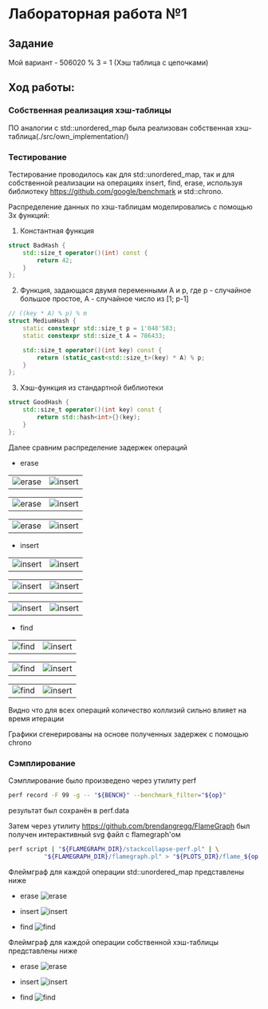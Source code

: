 # Лабораторная работа №1 

## Задание

Мой вариант - 506020 % 3 = 1 (Хэш таблица с цепочками)

## Ход работы:

### Собственная реализация хэш-таблицы

ПО аналогии с std::unordered_map была реализован собственная хэш-таблица(./src/own_implementation/)

### Тестирование

Тестирование проводилось как для std::unordered_map, так и для собственной реализации на операциях insert, find, erase, используя библиотеку https://github.com/google/benchmark и std::chrono.

Распределение данных по хэш-таблицам моделировались с помощью 3х функций:

1) Константная функция
```cpp
struct BadHash {
    std::size_t operator()(int) const {
        return 42; 
    }
};
```

2) Функция, задающася двумя переменными A и p, где p - случайное большое простое, A - случайное число из [1; p-1]
```cpp
// ((key * A) % p) % m
struct MediumHash {
    static constexpr std::size_t p = 1'048'583;
    static constexpr std::size_t A = 786433;

    std::size_t operator()(int key) const {
        return (static_cast<std::size_t>(key) * A) % p;
    }
};
```

3) Хэш-функция из стандартной библиотеки
```cpp
struct GoodHash {
    std::size_t operator()(int key) const {
        return std::hash<int>{}(key);
    }
};
```

Далее сравним распределение задержек операций

- erase

|||
|--------|--------|
| ![erase](./plots/unordered_map/erase_7BadHash.png)| ![insert](./plots/own_hashmap/erase_7BadHash.png)|

|||
|--------|--------|
| ![erase](./plots/unordered_map/erase_10MediumHash.png)| ![insert](./plots/own_hashmap/erase_10MediumHash.png)|

|||
|--------|--------|
| ![erase](./plots/unordered_map/erase_8GoodHash.png)| ![insert](./plots/own_hashmap/erase_8GoodHash.png)|

- insert

|||
|--------|--------|
| ![insert](./plots/unordered_map/insert_7BadHash.png)| ![insert](./plots/own_hashmap/insert_7BadHash.png)|

|||
|--------|--------|
| ![insert](./plots/unordered_map/insert_10MediumHash.png)| ![insert](./plots/own_hashmap/insert_10MediumHash.png)|

|||
|--------|--------|
| ![insert](./plots/unordered_map/insert_8GoodHash.png)| ![insert](./plots/own_hashmap/insert_8GoodHash.png)|


- find

|||
|--------|--------|
| ![find](./plots/unordered_map/find_7BadHash.png)| ![insert](./plots/own_hashmap/find_7BadHash.png)|

|||
|--------|--------|
| ![find](./plots/unordered_map/find_10MediumHash.png)| ![insert](./plots/own_hashmap/find_10MediumHash.png)|

|||
|--------|--------|
| ![find](./plots/unordered_map/find_8GoodHash.png)| ![insert](./plots/own_hashmap/find_8GoodHash.png)|


Видно что для всех операций количество коллизий сильно влияет на время итерации

Графики сгенерированы на основе полученных задержек с помощью chrono

### Сэмплирование

Сэмплирование было произведено через утилиту perf

```bash
perf record -F 99 -g -- "${BENCH}" --benchmark_filter="${op}"
```

результат был сохранён в perf.data

Затем через утилиту https://github.com/brendangregg/FlameGraph был получен интерактивный svg файл с flamegraph'ом 

```bash
perf script | "${FLAMEGRAPH_DIR}/stackcollapse-perf.pl" | \
          "${FLAMEGRAPH_DIR}/flamegraph.pl" > "${PLOTS_DIR}/flame_${op,,}.svg"
```

Флеймграф для каждой операции std::unordered_map представлены ниже

- erase
![erase](./plots/unordered_map/flame_erase.svg)

- insert
![insert](./plots/unordered_map/flame_insert.svg)

- find
![find](./plots/unordered_map/flame_find.svg)

Флеймграф для каждой операции собственной хэш-таблицы представлены ниже

- erase
![erase](./plots/own_hashmap/flame_erase.svg)

- insert
![insert](./plots/own_hashmap/flame_insert.svg)

- find
![find](./plots/own_hashmap/flame_find.svg)